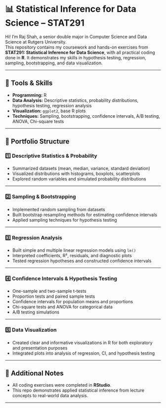 # 📊 Statistical Inference for Data Science – STAT291

Hi! I’m Raj Shah, a senior double major in Computer Science and Data Science at Rutgers University.  
This repository contains my coursework and hands-on exercises from **STAT291: Statistical Inference for Data Science**, with all practical coding done in **R**. It demonstrates my skills in hypothesis testing, regression, sampling, bootstrapping, and data visualization.

---

## 🧰 Tools & Skills
- **Programming:** R  
- **Data Analysis:** Descriptive statistics, probability distributions, hypothesis testing, regression analysis  
- **Visualization:** `ggplot2`, base R plots  
- **Techniques:** Sampling, bootstrapping, confidence intervals, A/B testing, ANOVA, Chi-square tests  

---

## 📂 Portfolio Structure

### 1️⃣ Descriptive Statistics & Probability
- Summarized datasets (mean, median, variance, standard deviation)  
- Visualized distributions with histograms, boxplots, scatterplots  
- Explored random variables and simulated probability distributions  

---

### 2️⃣ Sampling & Bootstrapping
- Implemented random sampling from datasets  
- Built bootstrap resampling methods for estimating confidence intervals  
- Applied sampling techniques for hypothesis testing  

---

### 3️⃣ Regression Analysis
- Built simple and multiple linear regression models using `lm()`  
- Interpreted coefficients, R², residuals, and diagnostic plots  
- Tested regression hypotheses and constructed confidence intervals  

---

### 4️⃣ Confidence Intervals & Hypothesis Testing
- One-sample and two-sample t-tests  
- Proportion tests and paired sample tests  
- Confidence intervals for population means and proportions  
- Chi-square tests and ANOVA for categorical data  
- A/B testing simulations  

---

### 5️⃣ Data Visualization
- Created clear and informative visualizations in R for both exploratory and presentation purposes  
- Integrated plots into analysis of regression, CI, and hypothesis testing  

---

## 🔗 Additional Notes
- All coding exercises were completed in **RStudio**.  
- This repo demonstrates applied statistical inference from lecture concepts to real-world data analysis.  

---

